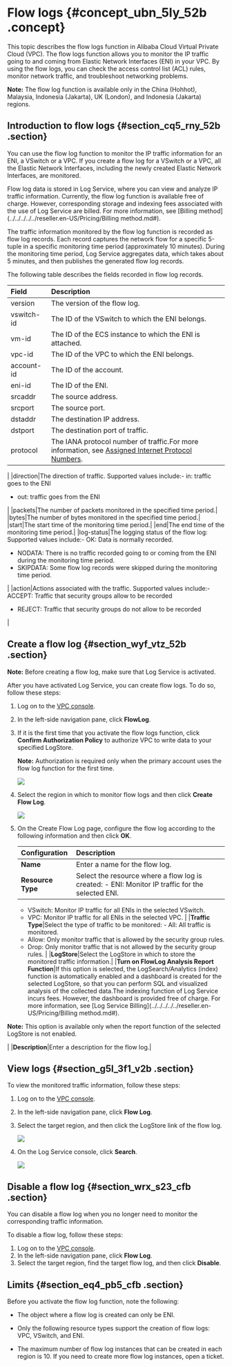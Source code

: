 # Flow logs {#concept_ubn_5ly_52b .concept}

This topic describes the flow logs function in Alibaba Cloud Virtual Private Cloud \(VPC\). The flow logs function allows you to monitor the IP traffic going to and coming from Elastic Network Interfaces \(ENI\) in your VPC. By using the flow logs, you can check the access control list \(ACL\) rules, monitor network traffic, and troubleshoot networking problems.

**Note:** The flow log function is available only in the China \(Hohhot\), Malaysia, Indonesia \(Jakarta\), UK \(London\), and Indonesia \(Jakarta\) regions.

## Introduction to flow logs {#section_cq5_rny_52b .section}

You can use the flow log function to monitor the IP traffic information for an ENI, a VSwitch or a VPC. If you create a flow log for a VSwitch or a VPC, all the Elastic Network Interfaces, including the newly created Elastic Network Interfaces, are monitored.

Flow log data is stored in Log Service, where you can view and analyze IP traffic information. Currently, the flow log function is available free of charge. However, corresponding storage and indexing fees associated with the use of Log Service are billed. For more information, see [Billing method](../../../../../reseller.en-US/Pricing/Billing method.md#).

The traffic information monitored by the flow log function is recorded as flow log records. Each record captures the network flow for a specific 5-tuple in a specific monitoring time period \(approximately 10 minutes\). During the monitoring time period, Log Service aggregates data, which takes about 5 minutes, and then publishes the generated flow log records.

The following table describes the fields recorded in flow log records.

|Field|Description|
|:----|:----------|
|version|The version of the flow log.|
|vswitch-id|The ID of the VSwitch to which the ENI belongs.|
|vm-id|The ID of the ECS instance to which the ENI is attached. |
|vpc-id|The ID of the VPC to which the ENI belongs.|
|account-id|The ID of the account.|
|eni-id|The ID of the ENI.|
|srcaddr|The source address.|
|srcport|The source port.|
|dstaddr|The destination IP address.|
|dstport|The destination port of traffic.|
|protocol|The IANA protocol number of traffic.For more information, see [Assigned Internet Protocol Numbers](http://www.iana.org/assignments/protocol-numbers/protocol-numbers.xhtml).

|
|direction|The direction of traffic. Supported values include:-   in: traffic goes to the ENI
-   out: traffic goes from the ENI

|
|packets|The number of packets monitored in the specified time period.|
|bytes|The number of bytes monitored in the specified time period.|
|start|The start time of the monitoring time period.|
|end|The end time of the monitoring time period.|
|log-status|The logging status of the flow log: Supported values include:-   OK: Data is normally recorded.
-   NODATA: There is no traffic recorded going to or coming from the ENI during the monitoring time period.
-   SKIPDATA: Some flow log records were skipped during the monitoring time period.

|
|action|Actions associated with the traffic. Supported values include:-   ACCEPT: Traffic that security groups allow to be recorded
-   REJECT: Traffic that security groups do not allow to be recorded

|

## Create a flow log {#section_wyf_vtz_52b .section}

**Note:** Before creating a flow log, make sure that Log Service is activated.

After you have activated Log Service, you can create flow logs. To do so, follow these steps:

1.  Log on to the [VPC console](https://partners-intl.console.aliyun.com/#/vpc).
2.  In the left-side navigation pane, click **FlowLog**.
3.  If it is the first time that you activate the flow logs function, click **Confirm Authorization Policy** to authorize VPC to write data to your specified LogStore.

    **Note:** Authorization is required only when the primary account uses the flow log function for the first time.

    ![](http://static-aliyun-doc.oss-cn-hangzhou.aliyuncs.com/assets/img/21266/155477693211664_en-US.png)

4.  Select the region in which to monitor flow logs and then click **Create Flow Log**.

    ![](http://static-aliyun-doc.oss-cn-hangzhou.aliyuncs.com/assets/img/21266/15547769329591_en-US.png)

5.  On the Create Flow Log page, configure the flow log according to the following information and then click **OK**.

    |Configuration|Description |
    |:------------|:-----------|
    |**Name**|Enter a name for the flow log.|
    |**Resource Type**|Select the resource where a flow log is created:    -   ENI: Monitor IP traffic for the selected ENI.
    -   VSwitch: Monitor IP traffic for all ENIs in the selected VSwitch.
    -   VPC: Monitor IP traffic for all ENIs in the selected VPC.
|
    |**Traffic Type**|Select the type of traffic to be monitored:    -   All: All traffic is monitored.
    -   Allow: Only monitor traffic that is allowed by the security group rules.
    -   Drop: Only monitor traffic that is not allowed by the security group rules.
|
    |**LogStore**|Select the LogStore in which to store the monitored traffic information.|
    |**Turn on FlowLog Analysis Report Function**|If this option is selected, the LogSearch/Analytics \(index\) function is automatically enabled and a dashboard is created for the selected LogStore, so that you can perform SQL and visualized analysis of the collected data.The indexing function of Log Service incurs fees. However, the dashboard is provided free of charge. For more information, see [Log Service Billing](../../../../../reseller.en-US/Pricing/Billing method.md#).

**Note:** This option is available only when the report function of the selected LogStore is not enabled.

 |
    |**Description**|Enter a description for the flow log.|


## View logs {#section_g5l_3f1_v2b .section}

To view the monitored traffic information, follow these steps:

1.  Log on to the [VPC console](https://partners-intl.console.aliyun.com/#/vpc).
2.  In the left-side navigation pane, click **Flow Log**.
3.  Select the target region, and then click the LogStore link of the flow log.

    ![](http://static-aliyun-doc.oss-cn-hangzhou.aliyuncs.com/assets/img/21266/155477693211665_en-US.png)

4.  On the Log Service console, click **Search**.

    ![](http://static-aliyun-doc.oss-cn-hangzhou.aliyuncs.com/assets/img/21266/155477693211666_en-US.png)


## Disable a flow log {#section_wrx_s23_cfb .section}

You can disable a flow log when you no longer need to monitor the corresponding traffic information.

To disable a flow log, follow these steps:

1.  Log on to the [VPC console](https://partners-intl.console.aliyun.com/#/vpc).
2.  In the left-side navigation pane, click **Flow Log**.
3.  Select the target region, find the target flow log, and then click **Disable**.

## Limits {#section_eq4_pb5_cfb .section}

Before you activate the flow log function, note the following:

-   The object where a flow log is created can only be ENI.

-   Only the following resource types support the creation of flow logs: VPC, VSwitch, and ENI.

-   The maximum number of flow log instances that can be created in each region is 10. If you need to create more flow log instances, open a ticket.


